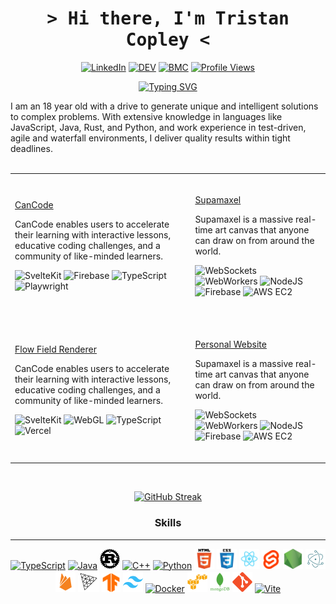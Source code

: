<div align="center">

  # <samp>&gt; Hi there, I'm <b> Tristan Copley </b> &lt; </samp>
  
[![LinkedIn](https://img.shields.io/badge/LinkedIn-%230077B5.svg?&style=flat-square&logo=linkedin&logoColor=white)](https://www.linkedin.com/in/tristan-copley-0123b9256/)
[![DEV](https://img.shields.io/badge/Dev.to-%23000000.svg?&style=flat-square&logo=dev.to&logoColor=white)](https://dev.to/tristancopley) 
[![BMC](https://img.shields.io/badge/BuyMeACoffee-%23FFDD00.svg?&style=flat-square&logo=buy-me-a-coffee&logoColor=black)](https://www.buymeacoffee.com/tristancopley)
[![Profile Views](https://komarev.com/ghpvc/?username=TristanCopley&style=flat-square)](https://github.com/TristanCopley)

[![Typing SVG](https://readme-typing-svg.herokuapp.com?font=Arvo&duration=3000&pause=2000&color=DFDFDF&background=FFFFFF00&center=true&vCenter=true&width=435&lines=Software+Engineer;Full-stack+Developer;Videogame+Programmer)](https://git.io/typing-svg)
</div>
<div>
I am an 18 year old with a drive to generate unique and intelligent solutions to complex problems. With extensive knowledge in languages like JavaScript, Java, Rust, and Python, and work experience in test-driven, agile and waterfall environments, I deliver quality results within tight deadlines.
</div>
<br>
  </div>
<table align="center">
<tr>
<td>
  
  <br>
  
  [CanCode](https://cancode-pi.vercel.app/)
  
  CanCode enables users to accelerate their learning with interactive lessons, educative coding challenges, and a community of like-minded learners.
  
  ![SvelteKit](https://img.shields.io/badge/-SvelteKit-blueviolet) ![Firebase](https://img.shields.io/badge/-Firebase-orange) ![TypeScript](https://img.shields.io/badge/-TypeScript-brightgreen) ![Playwright](https://img.shields.io/badge/-Playwright-yellow)
 
   <br>
  
</td>
<td>
  
  <br>
  
  [Supamaxel](http://13.56.13.208/)
  
  Supamaxel is a massive real-time art canvas that anyone can draw on from around the world.
  
  ![WebSockets](https://img.shields.io/badge/-WebSockets-red) ![WebWorkers](https://img.shields.io/badge/-WebWorkers-blue) ![NodeJS](https://img.shields.io/badge/-NodeJS-brightgreen) ![Firebase](https://img.shields.io/badge/-Firebase-orange) ![AWS EC2](https://img.shields.io/badge/-AWS%20EC2-yellow)
 
   <br>
  
  </td>
</tr>
<tr>
<td>
  
  <br>
  
  [Flow Field Renderer](https://flowfields.vercel.app/)
  
  CanCode enables users to accelerate their learning with interactive lessons, educative coding challenges, and a community of like-minded learners.
  
  ![SvelteKit](https://img.shields.io/badge/-SvelteKit-blueviolet) ![WebGL](https://img.shields.io/badge/-WebGL-gray) ![TypeScript](https://img.shields.io/badge/-TypeScript-brightgreen) ![Vercel](https://img.shields.io/badge/-Vercel-purple)
 
   <br>
  
</td>
<td>
  
  <br>
  
  [Personal Website](https://tristan-copley-2023.vercel.app/)
  
  Supamaxel is a massive real-time art canvas that anyone can draw on from around the world.
  
  ![WebSockets](https://img.shields.io/badge/-WebSockets-red) ![WebWorkers](https://img.shields.io/badge/-WebWorkers-blue) ![NodeJS](https://img.shields.io/badge/-NodeJS-brightgreen) ![Firebase](https://img.shields.io/badge/-Firebase-orange) ![AWS EC2](https://img.shields.io/badge/-AWS%20EC2-yellow)
 
   <br>
  
  </td>
</tr>
</table>
  
</br>
<div align="center">
  
[![GitHub Streak](http://github-readme-streak-stats.herokuapp.com?user=TristanCopley&hide_border=true&background=FFFFFF00&currStreakNum=FF924F&sideNums=B3B3B3&sideLabels=8F8F8F)](https://git.io/streak-stats)
  
</div>
<div align="center">
  
### Skills

<hr>

<a href='https://www.typescriptlang.org/'><img     alt="TypeScript" width="32px" src="https://user-images.githubusercontent.com/44332326/127034527-735e1477-2277-448b-b334-1fff2c35d694.png" /></a>
<a href='https://www.oracle.com/java/'><img        alt="Java"       width="34px" src="https://user-images.githubusercontent.com/44332326/127751758-e0718df9-046f-4adc-b77f-87907a99d8f8.png" /></a>
<a href='https://www.rust-lang.org/'><img          alt="Rust"        width="32px" src="https://raw.githubusercontent.com/devicons/devicon/master/icons/rust/rust-plain.svg" /></a>
<a href='https://en.cppreference.com/w/'><img      alt="C++"        width="28px" src="https://user-images.githubusercontent.com/44332326/126880643-e4ac2a1d-f026-40ad-a56c-69196c676284.png" /></a>
<a href='https://www.python.org/'><img             alt="Python"     width="30px" src="https://user-images.githubusercontent.com/44332326/127032054-578b242c-0208-4820-b865-07ed5f57b108.png" /></a>
<a href='https://en.wikipedia.org/wiki/HTML5'><img alt="HTML5"      width="32px" src="https://raw.githubusercontent.com/github/explore/80688e429a7d4ef2fca1e82350fe8e3517d3494d/topics/html/html.png" /></a>
<a href='https://www.tutorialrepublic.com/css-tutorial/'><img alt="CSS3"       width="32px" src="https://raw.githubusercontent.com/github/explore/80688e429a7d4ef2fca1e82350fe8e3517d3494d/topics/css/css.png" /></a>
<a href='https://reactjs.org/'><img                alt="React"      width="32px" src="https://raw.githubusercontent.com/github/explore/80688e429a7d4ef2fca1e82350fe8e3517d3494d/topics/react/react.png" /></a>
<a href='https://kit.svelte.dev/'><img                alt="Svelte"      width="30px" src="https://raw.githubusercontent.com/devicons/devicon/master/icons/svelte/svelte-original.svg" /></a>
<a href='https://nodejs.org/en/'><img alt="Node.js"    width="32px" src="https://raw.githubusercontent.com/github/explore/80688e429a7d4ef2fca1e82350fe8e3517d3494d/topics/nodejs/nodejs.png" /></a>
<a href='https://www.electronjs.org/'><img         alt="Electron"   width="32px" src="https://raw.githubusercontent.com/devicons/devicon/master/icons/electron/electron-original.svg" /></a>
<a href='https://firebase.google.com/'><img        alt="Firebase"   width="32px" src="https://raw.githubusercontent.com/devicons/devicon/master/icons/firebase/firebase-plain.svg" /></a>
<a href='https://threejs.org/'><img                alt="Three.js"   width="34px" src="https://raw.githubusercontent.com/devicons/devicon/master/icons/threejs/threejs-original.svg" /></a>
<a href='https://www.tensorflow.org/'><img                alt="TensorFlow"   width="30px" src="https://raw.githubusercontent.com/devicons/devicon/master/icons/tensorflow/tensorflow-original.svg" /></a>
<a href='https://tailwindcss.com/'><img            alt="TailwindCSS" width="32px" src="https://raw.githubusercontent.com/devicons/devicon/master/icons/tailwindcss/tailwindcss-plain.svg" /></a>
<a href='https://www.docker.com/'><img alt="Docker"     width="32px" src="https://user-images.githubusercontent.com/44332326/127984598-11ad8e81-a31e-4a58-a175-051c5df8a7a7.png" /></a>
<a href='https://aws.amazon.com/'><img             alt="AWS"        width="32px" src="https://raw.githubusercontent.com/devicons/devicon/master/icons/amazonwebservices/amazonwebservices-original.svg" /></a>
<a href='https://www.mongodb.com/'><img            alt="MongoDB"    width="32px" src="https://raw.githubusercontent.com/devicons/devicon/master/icons/mongodb/mongodb-plain-wordmark.svg" /></a>
<a href='https://github.com/'><img                 alt="Git"        width="32px" src="https://raw.githubusercontent.com/devicons/devicon/master/icons/git/git-plain.svg" /></a>
<a href="https://vitejs.dev/"><img                 alt="Vite"       width="32px" src="https://avatars.githubusercontent.com/u/65625612?s=280&v=4"/></a>
<br>
